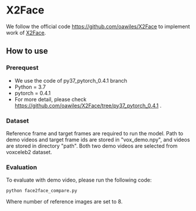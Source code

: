 # X2Face

We follow the official code https://github.com/oawiles/X2Face to implement work of [X2Face](http://www.robots.ox.ac.uk/~vgg/research/unsup_learn_watch_faces/x2face.html).

## How to use

### Prerequest

- We use the code of py37_pytorch_0.4.1 branch
- Python = 3.7
- pytorch = 0.4.1
- For more detail, please check https://github.com/oawiles/X2Face/tree/py37_pytorch_0.4.1 .

### Dataset

Reference frame and target frames are required to run the model. Path to demo videos and target frame ids are stored in "vox_demo.npy", and videos are stored in directory "path". Both two demo videos are selected from voxceleb2 dataset.

### Evaluation

To evaluate with demo video, please run the following code:

```
python face2face_compare.py
```

Where number of reference images are set to 8.